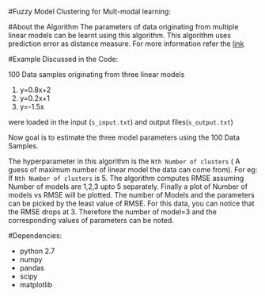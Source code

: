 #Fuzzy Model Clustering for Mult-modal learning:

#About the Algorithm
The parameters of data originating from multiple linear models can be learnt using this algorithm. This algorithm uses prediction error as distance measure. For more information refer the [link](http://link.springer.com/article/10.1007%2Fs12572-012-0058-y#page-1)

#Example Discussed in the Code:

100 Data samples originating from three linear models 

1.  y=0.8x+2
2.  y=0.2x+1
3.  y=-1.5x

were loaded in the input (`s_input.txt`) and output files(`s_output.txt`) 

Now goal is to estimate the three model parameters using the 100 Data Samples.

The hyperparameter in this algorithm is the `Nth Number of clusters` ( A guess of maximum number of linear model the data can come from). For eg: If `Nth Number of clusters` is 5. The algorithm computes RMSE assuming Number of models are 1,2,3 upto 5 separately. Finally a plot of Number of models vs RMSE will be plotted. The number of Models and the parameters can be picked by the least value of RMSE. For this data, you can notice that the RMSE drops at 3. Therefore the number of model=3 and the corresponding values of parameters can be noted.

#Dependencies:
- python 2.7
- numpy
- pandas
- scipy
- matplotlib
